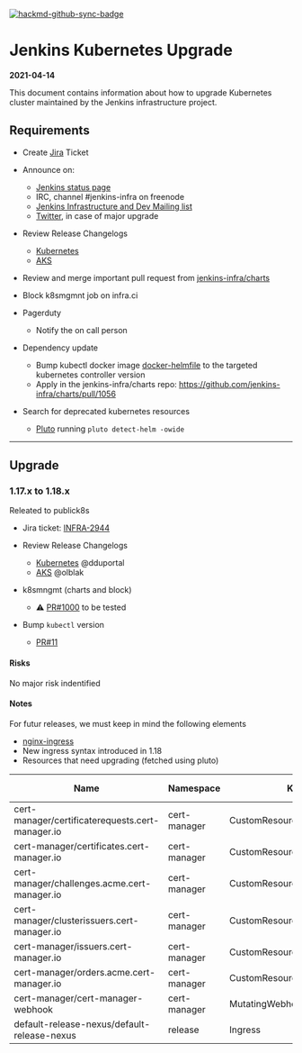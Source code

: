 [![hackmd-github-sync-badge](https://hackmd.io/EDpvZx9ZS2GWgHHqWFRDfQ/badge)](https://hackmd.io/EDpvZx9ZS2GWgHHqWFRDfQ)

# Jenkins Kubernetes Upgrade

**2021-04-14**

This document contains information about how to upgrade Kubernetes cluster maintained by the Jenkins infrastructure project.

## Requirements

- Create [Jira](https://issues.jenkins.io) Ticket 
- Announce on:
  - [Jenkins status page](https://github.com/jenkins-infra/status)
  - IRC, channel #jenkins-infra on freenode
  - [Jenkins Infrastructure and Dev Mailing list](https://groups.google.com/g/jenkins-infra)
  - [Twitter](https://twitter.com/jenkinsci/), in case of major upgrade
- Review Release Changelogs 
  - [Kubernetes](https://github.com/kubernetes/kubernetes/tree/master/CHANGELOG)
  - [AKS](https://github.com/Azure/AKS/blob/master/CHANGELOG.md)
- Review and merge important pull request from [jenkins-infra/charts](https://github.com/jenkins-infra/charts)
- Block k8smgmnt job on infra.ci
- Pagerduty
  - Notify the on call person
- Dependency update
  - Bump kubectl docker image [docker-helmfile](https://github.com/jenkins-infra/docker-helmfile) to the targeted kubernetes controller version
  - Apply in the jenkins-infra/charts repo: https://github.com/jenkins-infra/charts/pull/1056
  
- Search for deprecated kubernetes resources
  - [Pluto](https://github.com/FairwindsOps/pluto) running `pluto detect-helm -owide`

---

## Upgrade

###  1.17.x  to 1.18.x

Releated to publick8s

- Jira ticket: [INFRA-2944](https://issues.jenkins.io/browse/INFRA-2944)
- Review Release Changelogs 
  - [Kubernetes](https://github.com/kubernetes/kubernetes/tree/master/CHANGELOG) @dduportal 
  - [AKS](https://github.com/Azure/AKS/blob/master/CHANGELOG.md) @olblak 

- k8smngmt (charts and block)
  - ⚠️ [PR#1000](https://github.com/jenkins-infra/charts/pull/1000) to be tested 
 
- Bump `kubectl` version 
  - [PR#11](https://github.com/jenkins-infra/docker-helmfile/pull/11) 
 
#### Risks 

No major risk indentified

#### Notes

For futur releases, we must keep in mind the following elements

- [nginx-ingress](https://github.com/kubernetes/ingress-nginx/tree/master/charts/ingress-nginx#migrating-from-stablenginx-ingress)
- New ingress syntax introduced in 1.18
- Resources that need upgrading (fetched using pluto)

| Name | Namespace | Kind | Version | Replacement | Deprecated | Deprecated In | Removed | Removed In |
| ---- | --------- | ---- | ------- | ----------- | ---------- | ------------- | ------- | ---------- |
| cert-manager/certificaterequests.cert-manager.io | cert-manager | CustomResourceDefinition | apiextensions.k8s.io/v1beta1 | apiextensions.k8s.io/v1 | true | v1.16.0 | false | v1.22.0 |
| cert-manager/certificates.cert-manager.io | cert-manager | CustomResourceDefinition | apiextensions.k8s.io/v1beta1 | apiextensions.k8s.io/v1 | true | v1.16.0 | false | v1.22.0 |
| cert-manager/challenges.acme.cert-manager.io | cert-manager | CustomResourceDefinition | apiextensions.k8s.io/v1beta1 | apiextensions.k8s.io/v1 | true |  v1.16.0 | false | v1.22.0 |
| cert-manager/clusterissuers.cert-manager.io | cert-manager | CustomResourceDefinition | apiextensions.k8s.io/v1beta1 | apiextensions.k8s.io/v1 | true | v1.16.0 | false | v1.22.0 |
| cert-manager/issuers.cert-manager.io | cert-manager | CustomResourceDefinition | apiextensions.k8s.io/v1beta1 | apiextensions.k8s.io/v1 | true | v1.16.0 | false | v1.22.0 |
| cert-manager/orders.acme.cert-manager.io | cert-manager | CustomResourceDefinition | apiextensions.k8s.io/v1beta1 | apiextensions.k8s.io/v1 | true | v1.16.0 | false | v1.22.0 |
| cert-manager/cert-manager-webhook | cert-manager | MutatingWebhookConfiguration | admissionregistration.k8s.io/v1beta1 | admissionregistration.k8s.io/v1 | true | v1.16.0 | false | v1.22.0 |
| default-release-nexus/default-release-nexus | release | Ingress | extensions/v1beta1 | networking.k8s.io/v1 | true | v1.14.0 | false | v1.22.0 |
